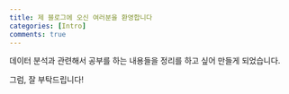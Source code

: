 ```yaml
---
title: 제 블로그에 오신 여러분을 환영합니다
categories: [Intro]
comments: true
---
```



데이터 분석과 관련해서 공부를 하는 내용들을 정리를 하고 싶어 만들게 되었습니다.

그럼, 잘 부탁드립니다!

